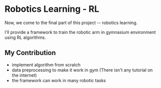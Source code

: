 # Robotics Learning - RL

Now, we come to the final part of this project -- robotics learning.

I'll provide a framework to train the robotic arm in gymnasium environment using RL algorithms.

## My Contribution

- implement algorithm from scratch
- data preprocessing to make it work in gym (There isn't any tutorial on the internet)
- the framework can work in many robotic tasks
